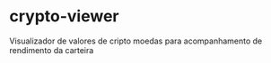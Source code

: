 # crypto-viewer
Visualizador de valores de cripto moedas para acompanhamento de rendimento da carteira
